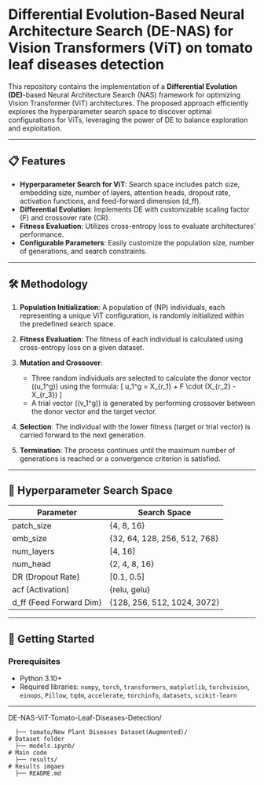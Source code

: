 # Differential Evolution-Based Neural Architecture Search (DE-NAS) for Vision Transformers (ViT) on tomato leaf diseases detection

This repository contains the implementation of a **Differential Evolution (DE)**-based Neural Architecture Search (NAS) framework for optimizing Vision Transformer (ViT) architectures. The proposed approach efficiently explores the hyperparameter search space to discover optimal configurations for ViTs, leveraging the power of DE to balance exploration and exploitation.

---

## 📋 Features
- **Hyperparameter Search for ViT**: Search space includes patch size, embedding size, number of layers, attention heads, dropout rate, activation functions, and feed-forward dimension (d_ff).
- **Differential Evolution**: Implements DE with customizable scaling factor (F) and crossover rate (CR).
- **Fitness Evaluation**: Utilizes cross-entropy loss to evaluate architectures' performance.
- **Configurable Parameters**: Easily customize the population size, number of generations, and search constraints.

---

## 🛠️ Methodology

1. **Population Initialization**: A population of \(NP\) individuals, each representing a unique ViT configuration, is randomly initialized within the predefined search space.

2. **Fitness Evaluation**: The fitness of each individual is calculated using cross-entropy loss on a given dataset.

3. **Mutation and Crossover**:
   - Three random individuals are selected to calculate the donor vector (\(u_1^g\)) using the formula:
     \[
     u_1^g = X_{r_1} + F \cdot (X_{r_2} - X_{r_3})
     \]
   - A trial vector (\(v_1^g\)) is generated by performing crossover between the donor vector and the target vector.

4. **Selection**: The individual with the lower fitness (target or trial vector) is carried forward to the next generation.

5. **Termination**: The process continues until the maximum number of generations is reached or a convergence criterion is satisfied.

---

## 🔧 Hyperparameter Search Space

| Parameter       | Search Space                           |
|-----------------|----------------------------------------|
| patch\_size     | \{4, 8, 16\}                          |
| emb\_size       | \{32, 64, 128, 256, 512, 768\}        |
| num\_layers     | [4, 16]                               |
| num\_head       | \{2, 4, 8, 16\}                       |
| DR (Dropout Rate)| [0.1, 0.5]                            |
| acf (Activation)| \{relu, gelu\}      |
| d\_ff (Feed Forward Dim) | \{128, 256, 512, 1024, 3072\} |

---

## 🚀 Getting Started

### Prerequisites
- Python 3.10+
- Required libraries: `numpy`, `torch`, `transformers`, `matplotlib`, `torchvision`, `einops`, `Pillow`, `tqdm`, `accelerate`, `torchinfo`, `datasets`, `scikit-learn`

---

DE-NAS-ViT-Tomato-Leaf-Diseases-Detection/

      ├── tomato/New Plant Diseases Dataset(Augmented)/                     # Dataset folder
      ├── models.ipynb/                                                     # Main code
      ├── results/                                                          # Results imgaes
      ├── README.md
